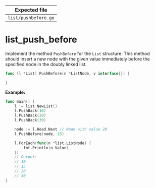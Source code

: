 | Expected file        |
| -------------------- |
| `list/pushbefore.go` |

# list_push_before

Implement the method `PushBefore` for the `List` structure. This method should insert a new node with the given value immediately before the specified node in the doubly linked list.

```go
func (l *List) PushBefore(n *ListNode, v interface{}) {

}
```

**Example:**

```go
func main() {
	l := list.NewList()
	l.PushBack(10)
	l.PushBack(20)
	l.PushBack(30)

	node := l.Head.Next // Node with value 20
	l.PushBefore(node, 15)

	l.ForEach(func(n *list.ListNode) {
		fmt.Println(n.Value)
	})
	// Output:
	// 10
	// 15
	// 20
	// 30
}
```
